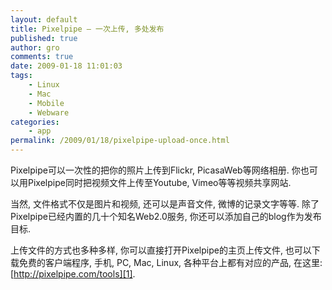 ```yaml
---
layout: default
title: Pixelpipe – 一次上传, 多处发布
published: true
author: gro
comments: true
date: 2009-01-18 11:01:03
tags:
    - Linux
    - Mac
    - Mobile
    - Webware
categories:
    - app
permalink: /2009/01/18/pixelpipe-upload-once.html
---
```

 Pixelpipe可以一次性的把你的照片上传到Flickr, PicasaWeb等网络相册. 你也可以用Pixelpipe同时把视频文件上传至Youtube, Vimeo等等视频共享网站.

当然, 文件格式不仅是图片和视频, 还可以是声音文件, 微博的记录文字等等. 除了Pixelpipe已经内置的几十个知名Web2.0服务, 你还可以添加自己的blog作为发布目标.

上传文件的方式也多种多样, 你可以直接打开Pixelpipe的主页上传文件, 也可以下载免费的客户端程序, 手机, PC, Mac, Linux, 各种平台上都有对应的产品, 在这里: [http://pixelpipe.com/tools][1].

 [1]: http://pixelpipe.com/tools "http://pixelpipe.com/tools"
